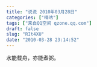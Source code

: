 ```yaml
---
title: "说说 2010年03月28日"
categories: ["嘀咕"]
tags: ["来自QQ空间 qzone.qq.com"]
draft: false
slug: "RIt4XU"
date: "2010-03-28 23:14:52"
---
```


水能载舟，亦能煮粥。
